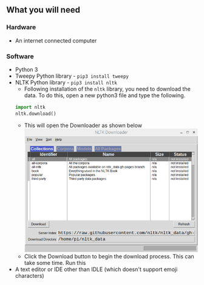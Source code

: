 ## What you will need

### Hardware

+ An internet connected computer

### Software

+ Python 3
+ Tweepy Python library - `pip3 install tweepy`
+ NLTK Python library - `pip3 install nltk`
  + Following installation of the `nltk` library, you need to download the data. To do this, open a new python3 file and type the following.
  ```python
  import nltk
  nltk.download()
  ```
  + This will open the Downloader as shown below
  ![pic_1.png](images/pic_1.png)
  + Click the Download button to begin the download process. This can take some time.
Run this
+ A text editor or IDE other than IDLE (which doesn't support emoji characters)
